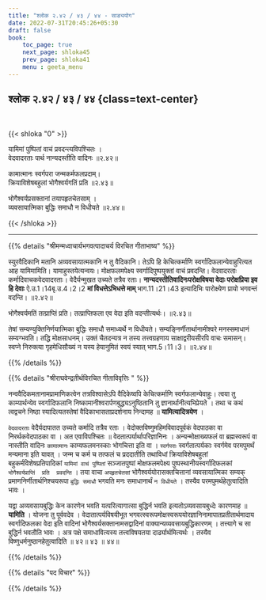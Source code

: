 ```yaml
---
title: "श्लोक २.४२ / ४३ / ४४ - साङ्ययोग"
date: 2022-07-31T20:45:26+05:30
draft: false
book:
    toc_page: true
    next_page: shloka45
    prev_page: shloka41
    menu : geeta_menu
---
```




## श्लोक २.४२ / ४३ / ४४ {class=text-center}

<br/>

{{< shloka  "0"  >}}

यामिमां पुष्पितां वाचं प्रवदन्त्यविपश्चितः ।  
वेदवादरताः पार्थ नान्यदस्तीति वादिनः  ॥२.४२॥  

कामात्मानः स्वर्गपरा जन्मकर्मफलप्रदाम्।  
क्रियाविशेषबहुलां भोगैश्वर्यगतिं प्रति  ॥२.४३॥  

भोगैश्वर्यप्रसक्तानां तयापहृतचेतसाम् ।   
व्यवसायात्मिका बुद्धिः समाधौ न विधीयते  ॥२.४४॥

{{< /shloka >}}

---


{{% details "श्रीमन्मध्वाचार्यभगवत्पादाचर्य विरचित  गीताभाष्य" %}}

स्युरवैदिकानि मतानि अव्यवसायात्मकानि न तु वैदिकानि। तेऽपि हि केचित्कर्माणि स्वर्गादिफलान्येवाहुरित्यत आह यामिमामिति। यामाहुस्तयेत्यन्वयः। मोक्षफलमपेक्ष्य स्वर्गादिपुष्पयुक्तां वाचं प्रवदन्ति। वेदवादरताः कर्मादिवाचकवेदवादरताः। वेदैर्यन्मुखत उच्यते तत्रैव रताः। **नान्यदस्तीतिवादिनःपरोक्षविषया वेदाः परोक्षप्रिया इव हि देवाः** ऐ.उ.1।14बृ.उ.4।2।2 **मां विधत्तेऽभिधत्ते माम्** भाग.11।21।43 इत्यादिभिः पारोक्ष्येण प्रायो भगवन्तं वदन्ति।  ॥२.४२॥  

भोगैश्वर्यमतिं तत्प्राप्तिं प्रति। तत्प्राप्तिफला एव वेदा इति वदन्तीत्यर्थः। ॥२.४३॥

तेषां सम्यण्युक्तिनिर्णयात्मिका बुद्धिः समाधौ समाध्यर्थे न विधीयते। सम्यङ्निर्णीतार्थानामीश्वरे मनस्समाधानं सम्यग्भवति। तद्धि मोक्षसाधनम्। उक्तं चैतदन्यत्र न तस्य तत्त्वग्रहणाय साक्षाद्वरीयसीरपि वाचः समासन्। स्वप्ने निरुक्त्या गृहमेधिसौख्यं न यस्य हेयानुमितं स्वयं स्यात् भाग.5।11।3।   ॥२.४४॥


{{% /details %}}



{{% details "श्रीराघवेन्द्रतीर्थविरचित गीताविवृत्तिः " %}}

नन्ववैदिकमतानामप्रामाणिकत्वेन तत्रविश्वासेऽपि वैदिकेष्वपि 
केचित्कर्माणि स्वर्गफलान्येवाहुः। त्वया तु काम्यार्थन्येव स्वर्गादिफलानि 
निष्कामानीश्वरार्पणबुद्ध्यऽनुष्ठितानि तु ज्ञानार्थानीत्यभिप्रेयते । तथा च 
कथं त्वद्वचने निष्ठा स्यादित्यतस्तेषां वैदिकाभासताप्रदर्शनाय निन्दामह 
॥ **यामित्यादित्रयेण** ।   

`वेदवादरताः` वेदैर्यदापातत उच्यते  कर्मादि तत्रैव रताः । 
वेदोक्तविष्णुमहिमविवादपूर्वकं वेदपाठका वा निरर्थकवेदपाठका वा ।
अत एवाविपश्चितः ॥ वेदतात्पर्यार्थापरिज्ञानिनः । अन्यन्मोक्षाख्यफलं वा 
ब्रह्मस्वरूपं वा नास्तीति वादिनः `कामात्मानः` काम्यफलमनस्काः भोगचित्ता 
इति वा । `स्वर्गपराः` स्वर्गतात्पर्यकाः स्वर्गमेव परमपुमर्थं मन्यमाना इति
यावत्‌ । जन्म च कर्म च तत्फलं च प्रददातीति तथाविधां  क्रियाविशेषबहुलां
बहुकर्मविशेषप्रतिपादिकां `यामिमां वाचं पुष्पितां` सञ्जातपुष्पां मोक्षफलमपेक्ष्य
पुष्पस्थानीयस्वर्गादिफलकां  `भोगैश्वर्यप्राप्तिं  प्रति  प्रवदन्ति` । तया
वाचा `अपहृतचेतसां` भोगैश्वर्ययोरासक्तचित्तानां  व्यवसायात्मिका सम्यक् 
प्रमाणनिर्णीतार्थनिश्चयरूपा  `बुद्धिः समाधौ` भगवति मनः समाधानार्थं 
`न विधीयते` । तस्यैव परमपुमर्थहेतुत्वादिति भावः । 

यद्वा अव्यवसायबुद्धिः केन कारणेन भवति  यत्परित्यागात्सा बुद्धिर्न भवति 
इत्यतोऽव्यवसायबुध्देः कारणमाह ॥ **यामिति** । योजना तु पूर्ववदेव ।
वेदातात्पर्यविषयीभूत भगवत्स्वरूपमोक्षस्वरूपयोरज्ञानिनामापातप्रतीतार्थमादाय 
स्वर्गादिफलका वेदा इति वादिनां भोगैश्वर्यसक्तानामसद्वादिनां
वाक्यान्यव्यवसायबुद्धिकारणम्‌ । तत्त्यागे च सा बुद्धिर्न भवतौति भावः ।
अत्र पक्षे समाधावित्यस्य तत्त्वविषयतया दार्ढ्यार्थमित्यर्थः । तस्यैव
विष्णुधर्मनुष्ठानहेतुत्वादिति  ॥ ४२॥ ४३ ॥ ४४॥

{{% /details %}}



{{% details "पद विचार" %}}


{{% /details %}}
